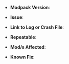 <!--
Thanks for reporting an issue you've found. Please delete this text and fill in the template below. 
If unsure about something, just do your best. Thank you!
Any other modifications to this modpack will make this report useless, such as adding mods like optifine to the pack. 
Please remove all added content, then re-test your bug/issue and resubmit!
-->

* **Modpack Version**: <!-- version of the pack in which this issue occurred -->

* **Issue**: <!-- detailed description of the issue -->

* **Link to Log or Crash File**: <!-- use https://paste.ee/ to paste the text of your log/crash file -->

* **Repeatable**: <!-- can you repeat the issue -->

* **Mod/s Affected**: <!-- optional: if any mods are causing the direct issue please provide the name/version of the mod -->

* **Known Fix**: <!-- optional: if you know of a fix -->
